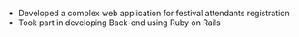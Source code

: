 - Developed a complex web application for festival attendants registration
- Took part in developing Back-end using Ruby on Rails
